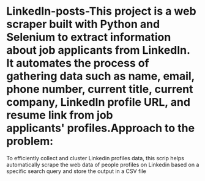 # LinkedIn-posts-This project is a web scraper built with Python and Selenium to extract information about job applicants from LinkedIn. It automates the process of gathering data such as name, email, phone number, current title, current company, LinkedIn profile URL, and resume link from job applicants' profiles.Approach to the problem:
To efficiently collect and cluster Linkedin profiles data, this scrip helps automatically scrape the web data of people profiles on Linkedin based on a specific search query and store the output in a CSV file
